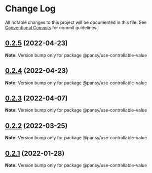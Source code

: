 # Change Log

All notable changes to this project will be documented in this file.
See [Conventional Commits](https://conventionalcommits.org) for commit guidelines.

## [0.2.5](https://github.com/pansyjs/react-hooks/compare/@pansy/use-controllable-value@0.2.4...@pansy/use-controllable-value@0.2.5) (2022-04-23)

**Note:** Version bump only for package @pansy/use-controllable-value





## [0.2.4](https://github.com/pansyjs/react-hooks/compare/@pansy/use-controllable-value@0.2.3...@pansy/use-controllable-value@0.2.4) (2022-04-23)

**Note:** Version bump only for package @pansy/use-controllable-value





## [0.2.3](https://github.com/pansyjs/react-hooks/compare/@pansy/use-controllable-value@0.2.2...@pansy/use-controllable-value@0.2.3) (2022-04-07)

**Note:** Version bump only for package @pansy/use-controllable-value





## [0.2.2](https://github.com/pansyjs/react-hooks/compare/@pansy/use-controllable-value@0.2.1...@pansy/use-controllable-value@0.2.2) (2022-03-25)

**Note:** Version bump only for package @pansy/use-controllable-value





## [0.2.1](https://github.com/pansyjs/react-hooks/compare/@pansy/use-controllable-value@0.2.0...@pansy/use-controllable-value@0.2.1) (2022-01-28)

**Note:** Version bump only for package @pansy/use-controllable-value
